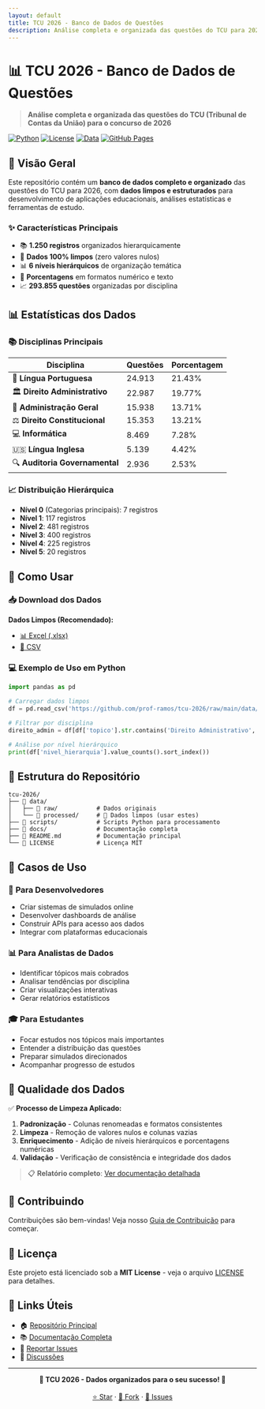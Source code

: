 ```yaml
---
layout: default
title: TCU 2026 - Banco de Dados de Questões
description: Análise completa e organizada das questões do TCU para 2026
---
```


# 📊 TCU 2026 - Banco de Dados de Questões

> **Análise completa e organizada das questões do TCU (Tribunal de Contas da União) para o concurso de 2026**

[![Python](https://img.shields.io/badge/Python-3.8+-blue.svg)](https://python.org)
[![License](https://img.shields.io/badge/License-MIT-green.svg)](https://github.com/prof-ramos/tcu-2026/blob/main/LICENSE)
[![Data](https://img.shields.io/badge/Data-Cleaned-brightgreen.svg)](https://github.com/prof-ramos/tcu-2026/tree/main/data/processed)
[![GitHub Pages](https://img.shields.io/badge/Docs-GitHub%20Pages-blue.svg)](https://prof-ramos.github.io/tcu-2026)

## 🎯 Visão Geral

Este repositório contém um **banco de dados completo e organizado** das questões do TCU para 2026, com **dados limpos e estruturados** para desenvolvimento de aplicações educacionais, análises estatísticas e ferramentas de estudo.

### ✨ Características Principais

- 📚 **1.250 registros** organizados hierarquicamente
- 🧹 **Dados 100% limpos** (zero valores nulos)
- 📊 **6 níveis hierárquicos** de organização temática
- 🔢 **Porcentagens** em formatos numérico e texto
- 📈 **293.855 questões** organizadas por disciplina

## 📊 Estatísticas dos Dados

### 📚 Disciplinas Principais

| Disciplina | Questões | Porcentagem |
|------------|----------|-------------|
| 📝 **Língua Portuguesa** | 24.913 | 21.43% |
| 🏛️ **Direito Administrativo** | 22.987 | 19.77% |
| 🏢 **Administração Geral** | 15.938 | 13.71% |
| ⚖️ **Direito Constitucional** | 15.353 | 13.21% |
| 💻 **Informática** | 8.469 | 7.28% |
| 🇺🇸 **Língua Inglesa** | 5.139 | 4.42% |
| 🔍 **Auditoria Governamental** | 2.936 | 2.53% |

### 📈 Distribuição Hierárquica

- **Nível 0** (Categorias principais): 7 registros
- **Nível 1**: 117 registros  
- **Nível 2**: 481 registros
- **Nível 3**: 400 registros
- **Nível 4**: 225 registros
- **Nível 5**: 20 registros

## 🚀 Como Usar

### 📥 Download dos Dados

**Dados Limpos (Recomendado):**
- [📊 Excel (.xlsx)](https://github.com/prof-ramos/tcu-2026/raw/main/data/processed/db-questoes-limpo.xlsx)
- [📄 CSV](https://github.com/prof-ramos/tcu-2026/raw/main/data/processed/db-questoes-limpo.csv)

### 💻 Exemplo de Uso em Python

```python
import pandas as pd

# Carregar dados limpos
df = pd.read_csv('https://github.com/prof-ramos/tcu-2026/raw/main/data/processed/db-questoes-limpo.csv')

# Filtrar por disciplina
direito_admin = df[df['topico'].str.contains('Direito Administrativo', na=False)]

# Análise por nível hierárquico
print(df['nivel_hierarquia'].value_counts().sort_index())
```

## 📁 Estrutura do Repositório

```
tcu-2026/
├── 📂 data/
│   ├── 📂 raw/           # Dados originais
│   └── 📂 processed/     # 🎯 Dados limpos (usar estes)
├── 📂 scripts/           # Scripts Python para processamento
├── 📂 docs/              # Documentação completa
├── 📄 README.md          # Documentação principal
└── 📄 LICENSE            # Licença MIT
```

## 🎯 Casos de Uso

### 📱 **Para Desenvolvedores**
- Criar sistemas de simulados online
- Desenvolver dashboards de análise
- Construir APIs para acesso aos dados
- Integrar com plataformas educacionais

### 📊 **Para Analistas de Dados**
- Identificar tópicos mais cobrados
- Analisar tendências por disciplina
- Criar visualizações interativas
- Gerar relatórios estatísticos

### 🎓 **Para Estudantes**
- Focar estudos nos tópicos mais importantes
- Entender a distribuição das questões
- Preparar simulados direcionados
- Acompanhar progresso de estudos

## 🔧 Qualidade dos Dados

✅ **Processo de Limpeza Aplicado:**

1. **Padronização** - Colunas renomeadas e formatos consistentes
2. **Limpeza** - Remoção de valores nulos e colunas vazias
3. **Enriquecimento** - Adição de níveis hierárquicos e porcentagens numéricas
4. **Validação** - Verificação de consistência e integridade dos dados

> 📋 **Relatório completo**: [Ver documentação detalhada](relatorio_limpeza.md)

## 🤝 Contribuindo

Contribuições são bem-vindas! Veja nosso [Guia de Contribuição](CONTRIBUTING.md) para começar.

## 📄 Licença

Este projeto está licenciado sob a **MIT License** - veja o arquivo [LICENSE](https://github.com/prof-ramos/tcu-2026/blob/main/LICENSE) para detalhes.

## 🔗 Links Úteis

- 🏠 [Repositório Principal](https://github.com/prof-ramos/tcu-2026)
- 📚 [Documentação Completa](https://github.com/prof-ramos/tcu-2026/tree/main/docs)
- 🐛 [Reportar Issues](https://github.com/prof-ramos/tcu-2026/issues)
- 💬 [Discussões](https://github.com/prof-ramos/tcu-2026/discussions)

---

<div align="center">
<strong>🎯 TCU 2026 - Dados organizados para o seu sucesso! 🚀</strong>
<br><br>
<a href="https://github.com/prof-ramos/tcu-2026/stargazers">⭐ Star</a> ·
<a href="https://github.com/prof-ramos/tcu-2026/fork">🍴 Fork</a> ·
<a href="https://github.com/prof-ramos/tcu-2026/issues">🐛 Issues</a>
</div>